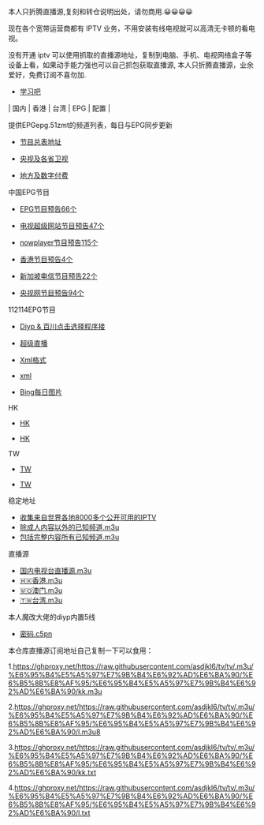 本人只折腾直播源,复刻和转仓说明出处，请勿商用.😀😀😀😀

现在各个宽带运营商都有 IPTV 业务，不用安装有线电视就可以高清无卡顿的看电视。

没有开通 iptv 可以使用抓取的直播源地址，复制到电脑、手机、电视网络盒子等设备上看，如果动手能力强也可以自己抓包获取直播源, 本人只折腾直播源，业余爱好，免费订阅不喜勿加.

- [学习吧](http://qm.qq.com/)


| 国内 | 香港 | 台湾 | EPG | 配置 |



提供EPGepg.51zmt的频道列表，每日与EPG同步更新

- [节目总表地址](http://epg.51zmt.top:8000/e.xml)

- [央视及各省卫视](http://epg.51zmt.top:8000/cc.xml)


 - [地方及数字付费](http://epg.51zmt.top:8000/difang.xml)




中国EPG节目

- [EPG节目预告66个](https://iptv-org.github.io/epg/guides/zh/epg.i-cable.com.xml)

- [电视超级网站节目预告47个](https://iptv-org.github.io/epg/guides/zh/mytvsuper.com.xml)

- [nowplayer节目预告115个](https://iptv-org.github.io/epg/guides/zh/nowplayer.now.com.xml)

- [香港节目预告4个](https://iptv-org.github.io/epg/guides/zh/rthk.hk.xml)

- [新加坡电信节目预告22个](https://iptv-org.github.io/epg/guides/zh/singtel.com.xml)

- [央视网节目预告94个](https://iptv-org.github.io/epg/guides/zh/tv.cctv.com.xml)

112114EPG节目

- [Diyp & 百川点击选择程序接](https://epg.112114.xyz/status)
  

- [超级直播](https://epg.112114.xyz/epginfo)


- [Xml格式](https://epg.112114.xyz/pp.xml)



- [xml](https://epg.112114.xyz/pp.xml.gz)



- [Bing每日图片](https://epg.112114.xyz/bingimg)



HK 


- [HK](https://epg.pw/xmltv/epg_HK.xml)



- [HK](https://epg.pw/xmltv/epg_HK.xml.gz)





TW 

- [TW](https://epg.pw/xmltv/epg_TW.xml)



- [TW](https://epg.pw/xmltv/epg_TW.xml.gz)





稳定地址

- [收集来自世界各地8000多个公开可用的IPTV](https://github.com/iptv-org/iptv)
- [除成人内容以外的已知频道.m3u](https://iptv-org.github.io/iptv/index.m3u)
- [包括完整内容所有已知频道.m3u](https://iptv-org.github.io/iptv/index.nsfw.m3u)

直播源

- [国内电视台直播源.m3u](https://iptv-org.github.io/iptv/languages/zho.m3u)
- [🇭🇰香港.m3u](https://iptv-org.github.io/iptv/countries/hk.m3u)
- [🇲🇴澳门.m3u](https://iptv-org.github.io/iptv/countries/mo.m3u)
- [🇹🇼台湾.m3u](https://iptv-org.github.io/iptv/countries/tw.m3u)

本人魔改大佬的diyp内置5线

- [密码.c5pn](https://wwx.lanzout.com/iwjYA13zdb4d)

本仓库直播源订阅地址自己复制一下可以食用：

1.https://ghproxy.net/https://raw.githubusercontent.com/asdjkl6/tv/tv/.m3u/%E6%95%B4%E5%A5%97%E7%9B%B4%E6%92%AD%E6%BA%90/%E6%B5%8B%E8%AF%95/%E6%95%B4%E5%A5%97%E7%9B%B4%E6%92%AD%E6%BA%90/kk.m3u

2.https://ghproxy.net/https://raw.githubusercontent.com/asdjkl6/tv/tv/.m3u/%E6%95%B4%E5%A5%97%E7%9B%B4%E6%92%AD%E6%BA%90/%E6%B5%8B%E8%AF%95/%E6%95%B4%E5%A5%97%E7%9B%B4%E6%92%AD%E6%BA%90/l.m3u8

3.https://ghproxy.net/https://raw.githubusercontent.com/asdjkl6/tv/tv/.m3u/%E6%95%B4%E5%A5%97%E7%9B%B4%E6%92%AD%E6%BA%90/%E6%B5%8B%E8%AF%95/%E6%95%B4%E5%A5%97%E7%9B%B4%E6%92%AD%E6%BA%90/kk.txt

4.https://ghproxy.net/https://raw.githubusercontent.com/asdjkl6/tv/tv/.m3u/%E6%95%B4%E5%A5%97%E7%9B%B4%E6%92%AD%E6%BA%90/%E6%B5%8B%E8%AF%95/%E6%95%B4%E5%A5%97%E7%9B%B4%E6%92%AD%E6%BA%90/l.txt


